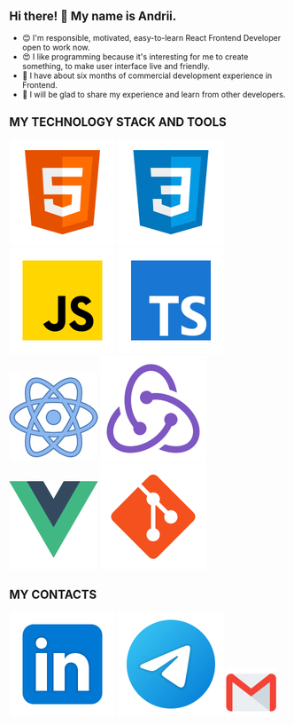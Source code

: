 ## Hi there! 👋 My name is Andrii.
* 😊 I'm responsible, motivated, easy-to-learn React Frontend Developer open to work now.
* 😍 I like programming because it's interesting for me to create something, to make user interface live and friendly.
* 🐞 I have about six months of commercial development experience in Frontend.
* 👯 I will be glad to share my experience and learn from other developers.

## MY TECHNOLOGY STACK AND TOOLS
![HTML](/svg/html-5.svg)
![CSS](/svg/css3.svg)
![JS](/svg/JS.svg)
![TS](/svg/TS.svg)
![React](/svg/react.svg)
![Redux](/svg/redux.svg)
![Vue](/svg/vue.svg)
![Git](/svg/git.svg)

## MY CONTACTS
[<img src="./svg/Linkedin.svg">](https://www.linkedin.com/in/andrii-shvaika-253588212/)
[<img src="./svg/telegram.svg">](https://t.me/AndriiShvaika)
[<img src="./svg/gmail.svg" width="90px" height="90px">](mailto:shvaika.andrii@gmail.com)
